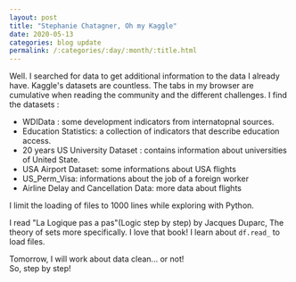 ```yaml
---
layout: post
title: "Stephanie Chatagner, Oh my Kaggle"
date: 2020-05-13
categories: blog update
permalink: /:categories/:day/:month/:title.html
---
```


Well. I searched for data to get additional information to the data I already have. Kaggle's datasets are countless. The tabs in my browser are cumulative when reading the community and the different challenges. 
I find the datasets :  
- WDIData : some development indicators from internatopnal sources.
- Education Statistics: a collection of indicators that describe education access.
- 20 years US University Dataset : contains information about universities of United State.
- USA Airport Dataset: some informations about USA flights 
- US_Perm_Visa: informations about the job of a foreign worker
- Airline Delay and Cancellation Data: more data about flights

I limit the loading of files to 1000 lines while exploring with Python.

I read "La Logique pas a pas"(Logic step by step) by Jacques Duparc, The theory of sets more specifically. I love that book! 
I learn about `df.read_` to load files. 
 
Tomorrow, I will work about data clean... or not!     
So, step by step!
